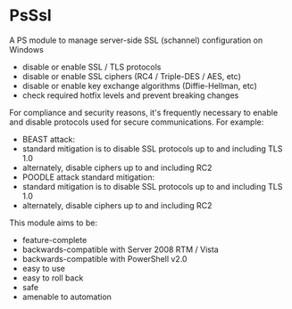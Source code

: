 # PsSsl

A PS module to manage server-side SSL (schannel) configuration on Windows
 - disable or enable SSL / TLS protocols
 - disable or enable SSL ciphers (RC4 / Triple-DES / AES, etc)
 - disable or enable key exchange algorithms (Diffie-Hellman, etc)
 - check required hotfix levels and prevent breaking changes

For compliance and security reasons, it's frequently necessary to enable and disable protocols used for secure communications. For example:
 - BEAST attack:
  - standard mitigation is to disable SSL protocols up to and including TLS 1.0
  - alternately, disable ciphers up to and including RC2
 - POODLE attack standard mitigation:
  - standard mitigation is to disable SSL protocols up to and including TLS 1.0
  - alternately, disable ciphers up to and including RC2

This module aims to be:
 - feature-complete
 - backwards-compatible with Server 2008 RTM / Vista
 - backwards-compatible with PowerShell v2.0
 - easy to use
 - easy to roll back
 - safe
 - amenable to automation
